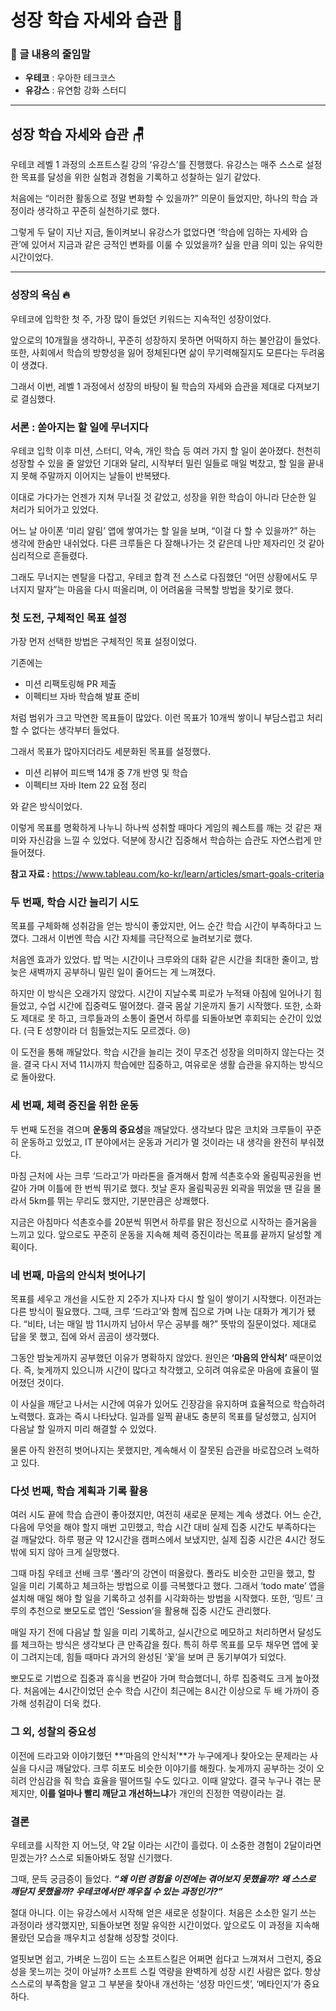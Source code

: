 # 성장 학습 자세와 습관 🚀 

### 💬 글 내용의 줄임말 

- **우테코** : 우아한 테크코스
- **유강스** : 유연함 강화 스터디

---

## 성장 학습 자세와 습관 🪑
우테코 레벨 1 과정의 소프트스킬 강의 ‘유강스’를 진행했다. 유강스는 매주 스스로 설정한 목표를 달성을 위한 실험과 경험을 기록하고 성찰하는 일기 같았다.

처음에는 “이러한 활동으로 정말 변화할 수 있을까?” 의문이 들었지만, 하나의 학습 과정이라 생각하고 꾸준히 실천하기로 했다.

그렇게 두 달이 지난 지금, 돌이켜보니 유강스가 없었다면 ‘학습에 임하는 자세와 습관’에 있어서 지금과 같은 긍적인 변화를 이룰 수 있었을까? 싶을 만큼 의미 있는 유익한 시간이었다.

---

### 성장의 욕심 🔥

우테코에 입학한 첫 주, 가장 많이 들었던 키워드는 지속적인 성장이었다.

앞으로의 10개월을 생각하니, 꾸준히 성장하지 못하면 어떡하지 하는 불안감이 들었다. 또한, 사회에서 학습의 방향성을 잃어 정체된다면 삶이 무기력해질지도 모른다는 두려움이 생겼다.

그래서 이번, 레벨 1 과정에서 성장의 바탕이 될 학습의 자세와 습관을 제대로 다져보기로 결심했다.

### 서론 : 쏟아지는 할 일에 무너지다

우테코 입학 이후 미션, 스터디, 약속, 개인 학습 등 여러 가지 할 일이 쏟아졌다. 천천히 성장할 수 있을 줄 알았던 기대와 달리, 시작부터 밀린 일들로 매일 벅찼고, 할 일을 끝내지 못해 주말까지 이어지는 날들이 반복됐다.

이대로 가다가는 언젠가 지쳐 무너질 것 같았고, 성장을 위한 학습이 아니라 단순한 일 처리가 되어가고 있었다.

어느 날 아이폰 ‘미리 알림’ 앱에 쌓여가는 할 일을 보며, “이걸 다 할 수 있을까?” 하는 생각에 한숨만 내쉬었다. 다른 크루들은 다 잘해나가는 것 같은데 나만 제자리인 것 같아 심리적으로 흔들렸다.

그래도 무너지는 멘탈을 다잡고, 우테코 합격 전 스스로 다짐했던 “어떤 상황에서도 무너지지 말자”는 마음을 다시 떠올리며, 이 어려움을 극복할 방법을 찾기로 했다.

### 첫 도전, 구체적인 목표 설정

가장 먼저 선택한 방법은 구체적인 목표 설정이었다.

기존에는

- 미션 리팩토링해 PR 제출
- 이펙티브 자바 학습해 발표 준비

처럼 범위가 크고 막연한 목표들이 많았다. 이런 목표가 10개씩 쌓이니 부담스럽고 처리할 수 없다는 생각부터 들었다.

그래서 목표가 많아지더라도 세분화된 목표를 설정했다.

- 미션 리뷰어 피드백 14개 중 7개 반영 및 학습
- 이펙티브 자바 Item 22 요점 정리

와 같은 방식이었다.

이렇게 목표를 명확하게 나누니 하나씩 성취할 때마다 게임의 퀘스트를 깨는 것 같은 재미와 자신감을 느낄 수 있었다. 덕분에 장시간 집중해서 학습하는 습관도 자연스럽게 만들어졌다.

**참고 자료 :** https://www.tableau.com/ko-kr/learn/articles/smart-goals-criteria

### 두 번째, 학습 시간 늘리기 시도

목표를 구체화해 성취감을 얻는 방식이 좋았지만, 어느 순간 학습 시간이 부족하다고 느꼈다. 그래서 이번엔 학습 시간 자체를 극단적으로 늘려보기로 했다.

처음엔 효과가 있었다. 밥 먹는 시간이나 크루와의 대화 같은 시간을 최대한 줄이고, 밤 늦은 새벽까지 공부하니 밀린 일이 줄어드는 게 느껴졌다.

하지만 이 방식은 오래가지 않았다. 시간이 지날수록 피로가 누적돼 아침에 일어나기 힘들었고, 수업 시간에 집중력도 떨어졌다. 결국 몸살 기운까지 돌기 시작했다. 또한, 소화도 제대로 못 하고, 크루들과의 소통이 줄면서 하루를 되돌아보면 후회되는 순간이 있었다. (극 E 성향이라 더 힘들었는지도 모르겠다. 😢)

이 도전을 통해 깨달았다. 학습 시간을 늘리는 것이 무조건 성장을 의미하지 않는다는 것을. 결국 다시 저녁 11시까지 학습에만 집중하고, 여유로운 생활 습관을 유지하는 방식으로 돌아왔다.

### 세 번째, 체력 증진을 위한 운동

두 번째 도전을 겪으며 **운동의 중요성**을 깨달았다. 생각보다 많은 코치와 크루들이 꾸준히 운동하고 있었고, IT 분야에서는 운동과 거리가 멀 것이라는 내 생각을 완전히 부숴졌다.

마침 근처에 사는 크루 ‘드라고’가 마라톤을 즐겨해서 함께 석촌호수와 올림픽공원을 번갈아 가며 이틀에 한 번씩 뛰기로 했다. 첫날 혼자 올림픽공원 외곽을 뛰었을 땐 길을 몰라서 5km를 뛰는 무리도 했지만, 기분만큼은 상쾌했다.

지금은 아침마다 석촌호수를 20분씩 뛰면서 하루를 맑은 정신으로 시작하는 즐거움을 느끼고 있다. 앞으로도 꾸준히 운동을 지속해 체력 증진이라는 목표를 끝까지 달성할 계획이다.

### 네 번째, 마음의 안식처 벗어나기

목표를 세우고 개선을 시도한 지 2주가 지나자 다시 할 일이 쌓이기 시작했다. 이전과는 다른 방식이 필요했다. 그때, 크루 ‘드라고’와 함께 집으로 가며 나눈 대화가 계기가 됐다. “비타, 너는 매일 밤 11시까지 남아서 무슨 공부를 해?” 뜻밖의 질문이었다. 제대로 답을 못 했고, 집에 와서 곰곰이 생각했다.

그동안 밤늦게까지 공부했던 이유가 명확하지 않았다. 원인은 **‘마음의 안식처’** 때문이었다. 즉, 늦게까지 있으니까 시간이 많다고 착각했고, 오히려 여유로운 마음에 효율이 떨어졌던 것이다.

이 사실을 깨닫고 나서는 시간에 여유가 있어도 긴장감을 유지하며 효율적으로 학습하려 노력했다. 효과는 즉시 나타났다. 일과를 일찍 끝내도 충분히 목표를 달성했고, 심지어 다음날 할 일까지 미리 해결할 수 있었다.

물론 아직 완전히 벗어나지는 못했지만, 계속해서 이 잘못된 습관을 바로잡으려 노력하고 있다.

### 다섯 번째, 학습 계획과 기록 활용

여러 시도 끝에 학습 습관이 좋아졌지만, 여전히 새로운 문제는 계속 생겼다. 어느 순간, 다음에 무엇을 해야 할지 매번 고민했고, 학습 시간 대비 실제 집중 시간도 부족하다는 걸 깨달았다. 하루 평균 약 12시간을 캠퍼스에서 보냈지만, 실제 집중 시간은 4시간 정도밖에 되지 않아 크게 실망했다.

그때 마침 우테코 선배 크루 ‘폴라’의 강연이 떠올랐다. 폴라도 비슷한 고민을 했고, 할 일을 미리 기록하고 체크하는 방법으로 이를 극복했다고 했다. 그래서 ‘todo mate’ 앱을 설치해 매일 해야 할 일을 기록하고 성취를 시각화하는 방법을 시작했다. 또한, ‘밍트’ 크루의 추천으로 뽀모도로 앱인 ‘Session’을 활용해 집중 시간도 관리했다.

매일 자기 전에 다음날 할 일을 미리 기록하고, 실시간으로 메모하고 처리하면서 달성도를 체크하는 방식은 생각보다 큰 만족감을 줬다. 특히 하루 목표를 모두 채우면 앱에 꽃이 그려지는데, 힘들 때마다 과거의 완성된 ‘꽃’을 보며 큰 동기부여가 되었다.

뽀모도로 기법으로 집중과 휴식을 번갈아 가며 학습했더니, 하루 집중력도 크게 높아졌다. 처음에는 4시간이었던 순수 학습 시간이 최근에는 8시간 이상으로 두 배 가까이 증가해 성취감이 더욱 컸다.

### 그 외, 성찰의 중요성

이전에 드라고와 이야기했던 **‘마음의 안식처’**가 누구에게나 찾아오는 문제라는 사실을 다시금 깨달았다. 크루 히포도 비슷한 이야기를 해줬다. 늦게까지 공부하는 것이 오히려 안심감을 줘 학습 효율을 떨어뜨릴 수도 있다고. 이때 알았다. 결국 누구나 겪는 문제지만, **이를 얼마나 빨리 깨닫고 개선하느냐**가 개인의 진정한 역량이라는 걸.

### 결론

우테코를 시작한 지 어느덧, 약 2달 이라는 시간이 흘렀다. 이 소중한 경험이 2달이라면 믿겠는가? 스스로 되돌아봐도 정말 신기했다.

그때, 문득 궁금증이 들었다. ***“왜 이런 경험을 이전에는 겪어보지 못했을까? 왜 스스로 깨닫지 못했을까? 우테코에서만 깨우칠 수 있는 과정인가?”***

절대 아니다. 이는 유강스에서 시작해 얻은 새로운 성찰이다. 처음은 소소한 일기 쓰는 과정이라 생각했지만, 되돌아보면 정말 유익한 시간이었다. 앞으로도 이 과정을 지속해 몰랐던 모습을 깨우치고 성찰해 성장할 것이다.

얼핏보면 쉽고, 가벼운 느낌이 드는 소프트스킬은 어쩌면 쉽다고 느껴져서 그런지, 중요성을 못느끼는 것이 아닐까? 소프트 스킬 역량을 완벽하게 성장 시킨 사람은 없다. 항상 스스로의 부족함을 알고 그 부분을 찾아내 개선하는 ‘성장 마인드셋’, ‘메타인지’가 중요하다.
